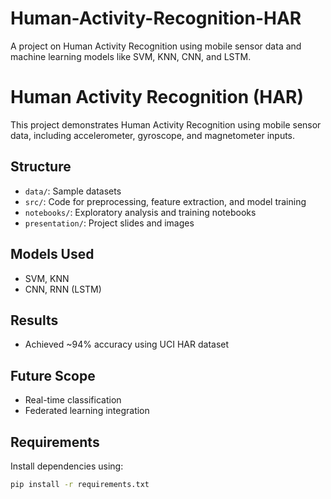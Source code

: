 # Human-Activity-Recognition-HAR
A project on Human Activity Recognition using mobile sensor data and machine learning models like SVM, KNN, CNN, and LSTM.

# Human Activity Recognition (HAR)

This project demonstrates Human Activity Recognition using mobile sensor data, including accelerometer, gyroscope, and magnetometer inputs.

## Structure
- `data/`: Sample datasets
- `src/`: Code for preprocessing, feature extraction, and model training
- `notebooks/`: Exploratory analysis and training notebooks
- `presentation/`: Project slides and images

## Models Used
- SVM, KNN
- CNN, RNN (LSTM)

## Results
- Achieved ~94% accuracy using UCI HAR dataset

## Future Scope
- Real-time classification
- Federated learning integration

## Requirements
Install dependencies using:
```bash
pip install -r requirements.txt
